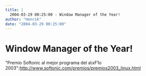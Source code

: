 ```yaml
---
title: |
  2004-03-29 00:25:00 - Window Manager of the Year!
author: "Henrik"
date: "2004-03-29 00:25:00"
---
```


# Window Manager of the Year!

"Premio Softonic al mejor programa del a\xF1o 2003":http://www.softonic.com/premios/premios2003_linux.html



